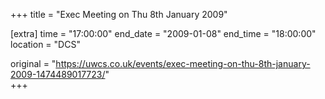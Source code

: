 +++
title = "Exec Meeting on Thu 8th January 2009"

[extra]
time = "17:00:00"
end_date = "2009-01-08"
end_time = "18:00:00"
location = "DCS"

original = "https://uwcs.co.uk/events/exec-meeting-on-thu-8th-january-2009-1474489017723/"    
+++




